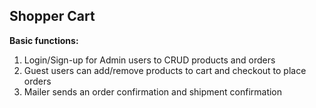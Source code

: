 ## Shopper Cart

**Basic functions:**

1. Login/Sign-up for Admin users to CRUD products and orders
2. Guest users can add/remove products to cart and checkout to place orders
3. Mailer sends an order confirmation and shipment confirmation
